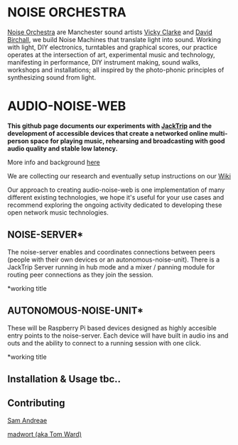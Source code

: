 # NOISE ORCHESTRA

[Noise Orchestra](https://noiseorchestra.org/) are Manchester sound artists [Vicky Clarke](https://vickyclarke.org/about/) and [David Birchall](https://davidmbirchall.com/), we build Noise Machines that translate light into sound.  Working with light, DIY electronics, turntables and graphical scores, our practice operates at the intersection of art, experimental music and technology, manifesting in performance, DIY instrument making, sound walks, workshops and installations; all inspired by the photo-phonic principles of synthesizing sound from light.

# AUDIO-NOISE-WEB

**This github page documents our experiments with [JackTrip](https://github.com/jacktrip/jacktrip) and the development of accessible devices that create a networked online multi-person space for playing music, rehearsing and broadcasting with good audio quality and stable low latency.**

More info and background [here](https://noiseorchestra.org/2020/06/22/announcing-rd-project-for-playing-music-online-together/)

We are collecting our research and eventually setup instructions on our [Wiki](https://github.com/noiseorchestra/noise-audio-web/wiki)

Our approach to creating audio-noise-web is one implementation of many different existing technologies, we hope it's useful for your use cases and recommend exploring the ongoing activity dedicated to developing these open network music technologies.

## NOISE-SERVER*

The noise-server enables and coordinates connections between peers (people with their own devices or an autonomous-noise-unit). There is a  JackTrip Server running in hub mode and a mixer / panning module for routing peer connections as they join the session.

\*working title

## AUTONOMOUS-NOISE-UNIT*

These will be Raspberry Pi based devices designed as highly accesible entry points to the noise-server. Each device will have built in audio ins and outs and the ability to connect to a running session with one click.

\*working title

## Installation & Usage tbc..

## Contributing
[Sam Andreae](www.samandreae.com)

[madwort (aka Tom Ward)](https://github.com/madwort)
